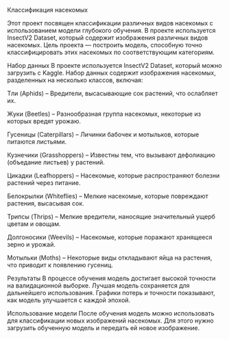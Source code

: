 Классификация насекомых

Этот проект посвящен классификации различных видов насекомых с использованием модели глубокого обучения. В проекте используется InsectV2 Dataset, который содержит изображения различных видов насекомых. Цель проекта — построить модель, способную точно классифицировать этих насекомых по соответствующим категориям.

Набор данных
В проекте используется InsectV2 Dataset, который можно загрузить с Kaggle. Набор данных содержит изображения насекомых, разделенных на несколько классов, включая:

Тли (Aphids) – Вредители, высасывающие сок растений, что ослабляет их.

Жуки (Beetles) – Разнообразная группа насекомых, некоторые из которых вредят урожаю.

Гусеницы (Caterpillars) – Личинки бабочек и мотыльков, которые питаются листьями.

Кузнечики (Grasshoppers) – Известны тем, что вызывают дефолиацию (объедание листьев) у растений.

Цикадки (Leafhoppers) – Насекомые, которые распространяют болезни растений через питание.

Белокрылки (Whiteflies) – Мелкие насекомые, которые повреждают растения, высасывая сок.

Трипсы (Thrips) – Мелкие вредители, наносящие значительный ущерб цветам и овощам.

Долгоносики (Weevils) – Насекомые, которые поражают хранящееся зерно и урожай.

Мотыльки (Moths) – Некоторые виды откладывают яйца на растения, что приводит к появлению гусениц.


Результаты
В процессе обучения модель достигает высокой точности на валидационной выборке. Лучшая модель сохраняется для дальнейшего использования. Графики потерь и точности показывают, как модель улучшается с каждой эпохой.

Использование модели
После обучения модель можно использовать для классификации новых изображений насекомых. Для этого нужно загрузить обученную модель и передать ей новое изображение.
